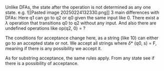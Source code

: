 Unlike DFAs, the state after the operation is not determined as any one state. e.g.
![[Pasted image 20250224132330.png]]
3 main differences with DFAs:
	Here q1 can go to q2 or q0 given the same input like 0. 
	There exist a $\lambda$ operation that transitions q0 to q2 without any input.
	And also there are undefined operations like op(q2, 0) = ?

The conditions for acceptance change here, as a string (like 10) can either go to an accepted state or not. We accept all strings where
$\delta$* (q0, s) = F, meaning if there is any possibility we accept it.

As for substring acceptance, the same rules apply. From any state see if there is a possibility of acceptance.

